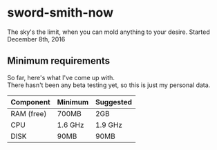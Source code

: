 # sword-smith-now
The sky's the limit, when you can mold anything to your desire. Started December 8th, 2016

## Minimum requirements
So far, here's what I've come up with.    
There hasn't been any beta testing yet, so this is just my personal data.    

| Component      | Minimum    | Suggested      |
| :------------- | :--------- | :------------- |
| RAM  (free)    | 700MB      | 2GB            | 
| CPU            | 1.6 GHz    | 1.9 GHz        |
| DISK           | 90MB       | 90MB           |
